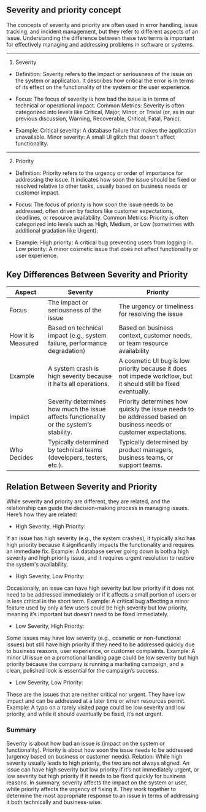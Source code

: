 ## Severity and priority concept
The concepts of severity and priority are often used in error handling, issue tracking, and incident management, but they refer to different aspects of an issue. Understanding the difference between these two terms is important for effectively managing and addressing problems in software or systems.

---

1. Severity

- Definition: Severity refers to the impact or seriousness of the issue on the system or application. It describes how critical the error is in terms of its effect on the functionality of the system or the user experience.

- Focus: The focus of severity is how bad the issue is in terms of technical or operational impact.
Common Metrics: Severity is often categorized into levels like Critical, Major, Minor, or Trivial (or, as in our previous discussion, Warning, Recoverable, Critical, Fatal, Panic).

- Example:
Critical severity: A database failure that makes the application unavailable.
Minor severity: A small UI glitch that doesn't affect functionality.

---

2. Priority

- Definition: Priority refers to the urgency or order of importance for addressing the issue. It indicates how soon the issue should be fixed or resolved relative to other tasks, usually based on business needs or customer impact.

- Focus: The focus of priority is how soon the issue needs to be addressed, often driven by factors like customer expectations, deadlines, or resource availability.
Common Metrics: Priority is often categorized into levels such as High, Medium, or Low (sometimes with additional gradation like Urgent).

- Example:
High priority: A critical bug preventing users from logging in.
Low priority: A minor cosmetic issue that does not affect functionality or user experience.

## Key Differences Between Severity and Priority

| Aspect             | Severity                                                                                | Priority                                                                                                          |
| ------------------ | --------------------------------------------------------------------------------------- | ----------------------------------------------------------------------------------------------------------------- |
| Focus              | The impact or seriousness of the issue                                                  | The urgency or timeliness for resolving the issue                                                                 |
| How it is Measured | Based on technical impact (e.g., system failure, performance degradation)               | Based on business context, customer needs, or team resource availability                                          |
| Example            | A system crash is high severity because it halts all operations.                        | A cosmetic UI bug is low priority because it does not impede workflow, but it should still be fixed eventually.   |
| Impact             | Severity determines how much the issue affects functionality or the system’s stability. | Priority determines how quickly the issue needs to be addressed based on business needs or customer expectations. |
| Who Decides        | Typically determined by technical teams (developers, testers, etc.).                    | Typically determined by product managers, business teams, or support teams.                                       |


## Relation Between Severity and Priority

While severity and priority are different, they are related, and the relationship can guide the decision-making process in managing issues. Here’s how they are related:

- High Severity, High Priority:

If an issue has high severity (e.g., the system crashes), it typically also has high priority because it significantly impacts the functionality and requires an immediate fix.
Example: A database server going down is both a high severity and high priority issue, and it requires urgent resolution to restore the system's availability.

- High Severity, Low Priority:

Occasionally, an issue can have high severity but low priority if it does not need to be addressed immediately or if it affects a small portion of users or is less critical in the short term.
Example: A critical bug affecting a minor feature used by only a few users could be high severity but low priority, meaning it’s important but doesn’t need to be fixed immediately.

- Low Severity, High Priority:

Some issues may have low severity (e.g., cosmetic or non-functional issues) but still have high priority if they need to be addressed quickly due to business reasons, user experience, or customer complaints.
Example: A minor UI issue on a promotional landing page could be low severity but high priority because the company is running a marketing campaign, and a clean, polished look is essential for the campaign’s success.

- Low Severity, Low Priority:

These are the issues that are neither critical nor urgent. They have low impact and can be addressed at a later time or when resources permit.
Example: A typo on a rarely visited page could be low severity and low priority, and while it should eventually be fixed, it’s not urgent.

### Summary

Severity is about how bad an issue is (impact on the system or functionality).
Priority is about how soon the issue needs to be addressed (urgency based on business or customer needs).
Relation: While high severity usually leads to high priority, the two are not always aligned. An issue can have high severity but low priority if it’s not immediately urgent, or low severity but high priority if it needs to be fixed quickly for business reasons.
In summary, severity affects the impact on the system or user, while priority affects the urgency of fixing it. They work together to determine the most appropriate response to an issue in terms of addressing it both technically and business-wise.